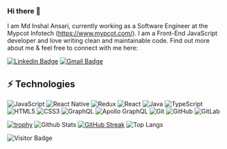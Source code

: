 ### Hi there 👋

I am Md Inshal Ansari, currently working as a Software Engineer at the Mypcot Infotech (https://www.mypcot.com/). I am a Front-End JavaScript developer and love writing clean and maintainable code. Find out more about me & feel free to connect with me here:

[![Linkedin Badge](https://img.shields.io/badge/-Inshal-blue?style=flat-square&logo=Linkedin&logoColor=white&link=https://www.linkedin.com/in/inshal-ansari/)](https://www.linkedin.com/in/inshal-ansari/)
[![Gmail Badge](https://img.shields.io/badge/-inshalansari80@gmail.com-c14438?style=flat-square&logo=Gmail&logoColor=white&link=mailto:inshalansari80@gmail.com)](mailto:inshalansari80@gmail.com)



## ⚡ Technologies

![JavaScript](https://img.shields.io/badge/-JavaScript-black?style=flat-square&logo=javascript)
![React Native](https://img.shields.io/badge/react_native-%2320232a.svg?style=for-the-badge&logo=react&logoColor=%2361DAFB)
![Redux](https://img.shields.io/badge/redux-%23593d88.svg?style=for-the-badge&logo=redux&logoColor=white)
![React](https://img.shields.io/badge/-React-black?style=flat-square&logo=react)
![Java](https://img.shields.io/badge/java-%23ED8B00.svg?style=for-the-badge&logo=java&logoColor=white)
![TypeScript](https://img.shields.io/badge/-TypeScript-007ACC?style=flat-square&logo=typescript)
![HTML5](https://img.shields.io/badge/-HTML5-E34F26?style=flat-square&logo=html5&logoColor=white)
![CSS3](https://img.shields.io/badge/-CSS3-1572B6?style=flat-square&logo=css3)
![GraphQL](https://img.shields.io/badge/-GraphQL-E10098?style=flat-square&logo=graphql)
![Apollo GraphQL](https://img.shields.io/badge/-Apollo%20GraphQL-311C87?style=flat-square&logo=apollo-graphql)
![Git](https://img.shields.io/badge/-Git-black?style=flat-square&logo=git)
![GitHub](https://img.shields.io/badge/-GitHub-181717?style=flat-square&logo=github)
![GitLab](https://img.shields.io/badge/-GitLab-FCA121?style=flat-square&logo=gitlab)


[![trophy](https://github-profile-trophy.vercel.app/?username=inshal1998&theme=onedark)](https://github.com/ryo-ma/github-profile-trophy)
![Github Stats](https://github-readme-stats.vercel.app/api?username=inshal1998&count_private=true&show_icons=true&include_all_commits=true&theme=great-gatsby)
[![GitHub Streak](https://streak-stats.demolab.com?user=inshal1998&theme=highcontrast)](https://git.io/streak-stats)
![Top Langs](https://github-readme-stats.vercel.app/api/top-langs/?username=ludehsar&hide=TeX&layout=compact)



![Visitor Badge](https://visitor-badge.laobi.icu/badge?page_id=ludehsar.ludehsar)

